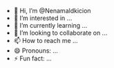 - 👋 Hi, I’m @Nenamaldkicion
- 👀 I’m interested in ...
- 🌱 I’m currently learning ...
- 💞️ I’m looking to collaborate on ...
- 📫 How to reach me ...
- 😄 Pronouns: ...
- ⚡ Fun fact: ...

<!---
Nenamaldkicion/Nenamaldkicion is a ✨ special ✨ repository because its `README.md` (this file) appears on your GitHub profile.
You can click the Preview link to take a look at your changes.
--->
